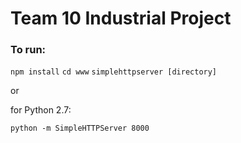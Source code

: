 # Team 10 Industrial Project

### To run: 
`npm install`
`cd www`
`simplehttpserver [directory]` 

or

for Python 2.7:

`python -m SimpleHTTPServer 8000`

